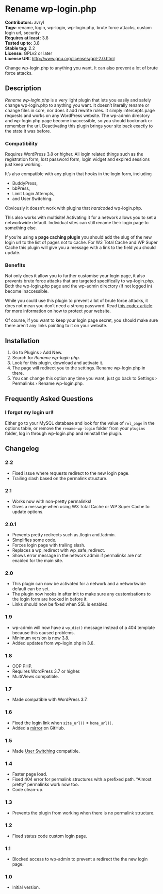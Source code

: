 # Rename wp-login.php

**Contributors:** avryl  
**Tags:** rename, login, wp-login, wp-login.php, brute force attacks, custom login url, security  
**Requires at least:** 3.8  
**Tested up to:** 3.8  
**Stable tag:** 2.2  
**License:** GPLv2 or later  
**License URI:** http://www.gnu.org/licenses/gpl-2.0.html

Change wp-login.php to anything you want. It can also prevent a lot of brute force attacks.

## Description

*Rename wp-login.php* is a very light plugin that lets you easily and safely change wp-login.php to anything you want. It doesn’t literally rename or change files in core, nor does it add rewrite rules. It simply intercepts page requests and works on any WordPress website. The wp-admin directory and wp-login.php page become inaccessible, so you should bookmark or remember the url. Deactivating this plugin brings your site back exactly to the state it was before.

### Compatibility

Requires WordPress 3.8 or higher. All login related things such as the registration form, lost password form, login widget and expired sessions just keep working.

It’s also compatible with any plugin that hooks in the login form, including

* BuddyPress,
* bbPress,
* Limit Login Attempts,
* and User Switching.

Obviously it doesn’t work with plugins that *hardcoded* wp-login.php.

This also works with multisite! Activating it for a network allows you to set a networkwide default. Individual sites can still rename their login page to something else.

If you’re using a **page caching plugin** you should add the slug of the new login url to the list of pages not to cache. For W3 Total Cache and WP Super Cache this plugin will give you a message with a link to the field you should update.

### Benefits

Not only does it allow you to further customise your login page, it also prevents brute force attacks that are targeted specifically to wp-login.php. Both the wp-login.php page and the wp-admin directory (if not logged in) become inaccessible.

While you could use this plugin to prevent a lot of brute force attacks, it does not mean you don’t need a strong password. Read [this codex article](http://codex.wordpress.org/Brute_Force_Attacks) for more information on how to protect your website.

Of course, if you want to keep your login page secret, you should make sure there aren’t any links pointing to it on your website.

## Installation

1. Go to Plugins › Add New.
2. Search for *Rename wp-login.php*.
3. Look for this plugin, download and activate it.
4. The page will redirect you to the settings. Rename wp-login.php in there.
5. You can change this option any time you want, just go back to Settings › Permalinks › Rename wp-login.php.

## Frequently Asked Questions

### I forgot my login url!

Either go to your MySQL database and look for the value of `rwl_page` in the options table, or remove the `rename-wp-login` folder from your `plugins` folder, log in through wp-login.php and reinstall the plugin.

## Changelog

### 2.2

* Fixed issue where requests redirect to the new login page.
* Trailing slash based on the permalink structure.

### 2.1

* Works now with non-pretty permalinks!
* Gives a message when using W3 Total Cache or WP Super Cache to update options.

### 2.0.1

* Prevents pretty redirects such as /login and /admin.
* Simplifies some code.
* Forces login page with trailing slash.
* Replaces a wp_redirect with wp_safe_redirect.
* Shows error message in the network admin if permalinks are not enabled for the main site.

### 2.0

* This plugin can now be activated for a network and a networkwide default can be set.
* The plugin now hooks in after init to make sure any customisations to the login form are hooked in before it.
* Links should now be fixed when SSL is enabled.

### 1.9

* wp-admin will now have a `wp_die()` message instead of a 404 template because this caused problems.
* Minimum version is now 3.8.
* Added updates from wp-login.php in 3.8.

### 1.8

* OOP PHP.
* Requires WordPress 3.7 or higher.
* MultiViews compatible.

### 1.7

* Made compatible with WordPress 3.7.

### 1.6

* Fixed the login link when `site_url()` ≠ `home_url()`.
* Added a [mirror](https://github.com/avryl/rename-wp-login) on GitHub.

### 1.5

* Made [User Switching](http://wordpress.org/plugins/user-switching/) compatible.

### 1.4

* Faster page load.
* Fixed 404 error for permalink structures with a prefixed path. “Almost pretty” permalinks work now too.
* Code clean-up.

### 1.3

* Prevents the plugin from working when there is no permalink structure.

### 1.2

* Fixed status code custom login page.

### 1.1

* Blocked access to wp-admin to prevent a redirect the the new login page.

### 1.0

* Initial version.
